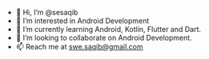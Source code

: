 - 👋 Hi, I’m @sesaqib
- 👀 I’m interested in Android Development
- 🌱 I’m currently learning Android, Kotlin, Flutter and Dart.
- 💞️ I’m looking to collaborate on Android Development.
- 📫 Reach me at swe.saqib@gmail.com

<!---
sesaqib/sesaqib is a ✨ special ✨ repository because its `README.md` (this file) appears on your GitHub profile.
You can click the Preview link to take a look at your changes.
--->
